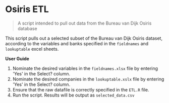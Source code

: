 # Osiris ETL
> A script intended to pull out data from the Bureau van Dijk Osiris database

This script pulls out a selected subset of the Bureau van Dijk Osiris dataset, according to the variables and banks specified in the ```fieldnames``` and ```lookuptable``` excel sheets.

**User Guide**
1. Nominate the desired variables in the ```fieldnames.xlsx``` file by entering 'Yes' in the Select? column.
2. Nominate the desired companies in the ```lookuptable.xslx``` file by entering 'Yes' in the Select? column.
3. Ensure that the raw datafile is correctly specified in the ```ETL.R``` file.
4. Run the script. Results will be output as ```selected_data.csv```
